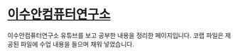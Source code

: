 # [이수안컴퓨터연구소](https://www.youtube.com/@user-ss5no9xw6e)

이수안컴퓨터연구소 유튜브를 보고 공부한 내용을 정리한 페이지입니다. 
코랩 파일은 제공된 파일에 수업 내용을 들으며 채워 넣었습니다. 
